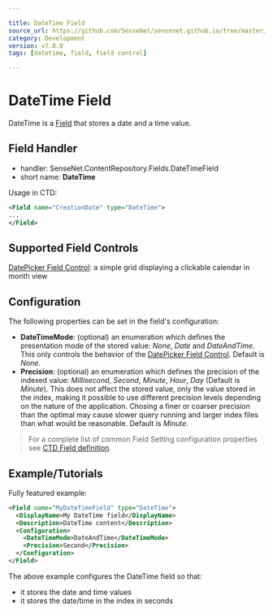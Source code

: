 ```yaml
---

title: DateTime Field
source_url: https://github.com/SenseNet/sensenet.github.io/tree/master/_docs/datetime-field.md
category: Development
version: v7.0.0
tags: [datetime, field, field control]

---
```


# DateTime Field

DateTime is a [Field](/docs/field) that stores a date and a time value.

## Field Handler

- handler: SenseNet.ContentRepository.Fields.DateTimeField
- short name: **DateTime**

Usage in CTD:

```xml
<Field name="CreationDate" type="DateTime">
...
</Field>
```

## Supported Field Controls

[DatePicker Field Control](./datepicker-fieldcontrol): a simple grid displaying a clickable calendar in month view

## Configuration

The following properties can be set in the field's configuration:

- **DateTimeMode**: (optional) an enumeration which defines the presentation mode of the stored value: *None*, *Date* and *DateAndTime*. This only controls the behavior of the [DatePicker Field Control](./datepicker-fieldcontrol). Default is *None*.
- **Precision**: (optional) an enumeration which defines the precision of the indexed value: *Millisecond*, *Second*, *Minute*, *Hour*, *Day* (Default is *Minute*). This does not affect the stored value, only the value stored in the index, making it possible to use different precision levels depending on the nature of the application. Chosing a finer or coarser precision than the optimal may cause slower query running and larger index files than what would be reasonable. Default is *Minute*.

> For a complete list of common Field Setting configuration properties see [CTD Field definition](./content-type-definition#Field_definition).

## Example/Tutorials

Fully featured example:

```xml
<Field name="MyDateTimeField" type="DateTime">
  <DisplayName>My DateTime field</DisplayName>
  <Description>DateTime content</Description>
  <Configuration>
    <DateTimeMode>DateAndTime</DateTimeMode>
    <Precision>Second</Precision>
  </Configuration>
</Field>
```

The above example configures the DateTime field so that:

- it stores the date and time values
- it stores the date/time in the index in seconds